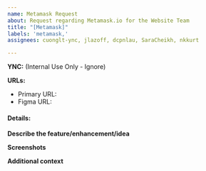 ```yaml
---
name: Metamask Request
about: Request regarding Metamask.io for the Website Team
title: "[Metamask]"
labels: 'metamask,'
assignees: cuonglt-ync, jlazoff, dcpnlau, SaraCheikh, nkkurt

---
```

**YNC:** (Internal Use Only - Ignore)

**URLs:**
   * Primary URL: 
   * Figma URL:

#### **Details:**

**Describe the feature/enhancement/idea**

**Screenshots** 

**Additional context**